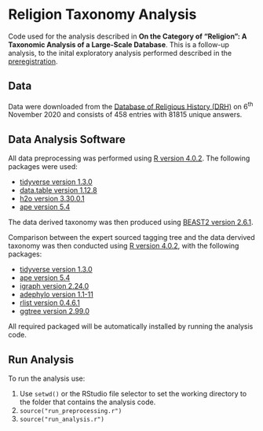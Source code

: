 # Religion Taxonomy Analysis
Code used for the analysis described in **On the Category of “Religion”: A Taxonomic Analysis of a Large-Scale Database**. This is a follow-up analysis, to the inital exploratory analysis performed described in the [preregistration](https://osf.io/85r2e/registrations). 

## Data 

Data were downloaded from the [Database of Religious History (DRH)](https://religiondatabase.org/landing/) on 6<sup>th</sup> November 2020 and consists of 458 entries with 81815 unique answers. 

## Data Analysis Software

All data preprocessing was performed using [R version 4.0.2](https://cran.r-project.org/index.html). The following packages were used:
  - [tidyverse version 1.3.0](https://cran.r-project.org/web/packages/tidyverse/index.html)
  - [data.table version 1.12.8](https://cran.r-project.org/web/packages/data.table/index.html)
  - [h2o version 3.30.0.1](https://cran.r-project.org/web/packages/h2o/index.html)
  - [ape version 5.4](https://cran.r-project.org/web/packages/ape/index.html)

The data derived taxonomy was then produced using [BEAST2 version 2.6.1](https://www.beast2.org/). 

Comparison between the expert sourced tagging tree and the data dervived taxonomy was then conducted using [R version 4.0.2](https://cran.r-project.org/index.html), with the following packages:
  - [tidyverse version 1.3.0](https://cran.r-project.org/web/packages/tidyverse/index.html)
  - [ape version 5.4](https://cran.r-project.org/web/packages/ape/index.html)
  - [igraph version 2.24.0](https://cran.r-project.org/web/packages/igraph/index.html)
  - [adephylo version 1.1-11](https://cran.r-project.org/web/packages/adephylo/index.html)
  - [rlist version 0.4.6.1](https://cran.r-project.org/web/packages/rlist/index.html)
  - [ggtree version 2.99.0](https://bioconductor.org/packages/release/bioc/html/ggtree.html)

All required packaged will be automatically installed by running the analysis code. 

## Run Analysis 

To run the analysis use: 
1. Use ```setwd()``` or the RStudio file selector to set the working directory to the folder that contains the analysis code.
2. ```source("run_preprocessing.r")```
3. ```source("run_analysis.r")```
